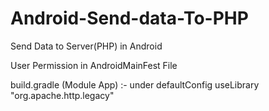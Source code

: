 # Android-Send-data-To-PHP


Send Data to Server(PHP) in Android

User Permission in AndroidMainFest File

<uses-permission android:name="android.permission.INTERNET"/>



build.gradle (Module App) :- 
under defaultConfig 
useLibrary "org.apache.http.legacy"


